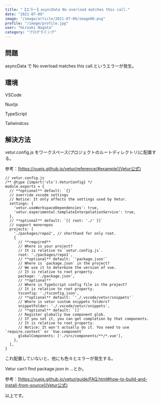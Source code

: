 ```yaml
---
title: "【エラー】asyncData No overload matches this call."
date: "2021-07-09"
image: "/image/article/2021-07-09/image00.png"
profile: "/image/profile.jpg"
user: "Hiroaki Nagata"
category: "プログラミング"
---
```


## 問題

asyncData で No overload matches this call.というエラーが発生。

## 環境

VSCode

Nuxtjs

TypeScript

Tailwindcss

## 解決方法

vetur.config.js をワークスペース(プロジェクトのルートディレクトリ)に配置する。

参考：[https://vuejs.github.io/vetur/reference/#example](Vetur公式)

```
// vetur.config.js
/** @type {import('vls').VeturConfig} */
module.exports = {
  // **optional** default: `{}`
  // override vscode settings
  // Notice: It only affects the settings used by Vetur.
  settings: {
    'vetur.useWorkspaceDependencies': true,
    'vetur.experimental.templateInterpolationService': true,
  },
  // **optional** default: `[{ root: './' }]`
  // support monorepos
  projects: [
    './packages/repo2', // shorthand for only root.
    {
      // **required**
      // Where is your project?
      // It is relative to `vetur.config.js`.
      root: './packages/repo1',
      // **optional** default: `'package.json'`
      // Where is `package.json` in the project?
      // We use it to determine the version of vue.
      // It is relative to root property.
      package: './package.json',
      // **optional**
      // Where is TypeScript config file in the project?
      // It is relative to root property.
      tsconfig: './tsconfig.json',
      // **optional** default: `'./.vscode/vetur/snippets'`
      // Where is vetur custom snippets folders?
      snippetFolder: './.vscode/vetur/snippets',
      // **optional** default: `[]`
      // Register globally Vue component glob.
      // If you set it, you can get completion by that components.
      // It is relative to root property.
      // Notice: It won't actually do it. You need to use `require.context` or `Vue.component`
      globalComponents: ['./src/components/**/*.vue'],
    },
  ],
}
```

これ配置していないと、他にも色々とエラーが発生する。

Vetur can’t find package.json in ...とか。

参考：[https://vuejs.github.io/vetur/guide/FAQ.html#how-to-build-and-install-from-source](Vetur公式)

以上です。
